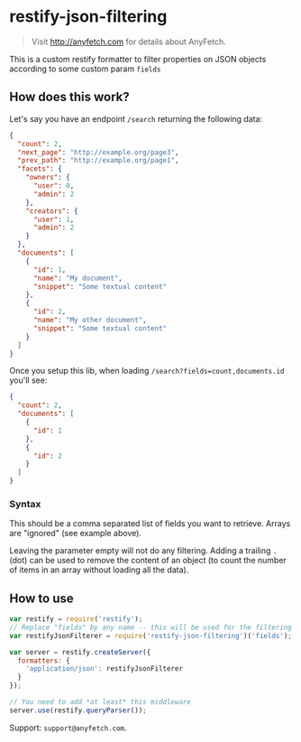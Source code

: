 # restify-json-filtering
> Visit http://anyfetch.com for details about AnyFetch.

This is a custom restify formatter to filter properties on JSON objects according to some custom param `fields`

## How does this work?
Let's say you have an endpoint `/search` returning the following data:

```json
{
  "count": 2,
  "next_page": "http://example.org/page3",
  "prev_path": "http://example.org/page1",
  "facets": {
    "owners": {
      "user": 0,
      "admin": 2
    },
    "creators": {
      "user": 1,
      "admin": 2
    }
  },
  "documents": [
    {
      "id": 1,
      "name": "My document",
      "snippet": "Some textual content"
    },
    {
      "id": 2,
      "name": "My other document",
      "snippet": "Some textual content"
    }
  ]
}
```

Once you setup this lib, when loading `/search?fields=count,documents.id` you'll see:

```json
{
  "count": 2,
  "documents": [
    {
      "id": 1
    },
    {
      "id": 2
    }
  ]
}
```

### Syntax
This should be a comma separated list of fields you want to retrieve.
Arrays are "ignored" (see example above).

Leaving the parameter empty will not do any filtering.
Adding a trailing `.` (dot) can be used to remove the content of an object (to count the number of items in an array without loading all the data).

## How to use

```js
var restify = require('restify');
// Replace "fields" by any name -- this will be used for the filtering data.
var restifyJsonFilterer = require('restify-json-filtering')('fields');

var server = restify.createServer({
  formatters: {
    'application/json': restifyJsonFilterer
  }
});

// You need to add *at least* this middleware
server.use(restify.queryParser());

```

Support: `support@anyfetch.com`.

